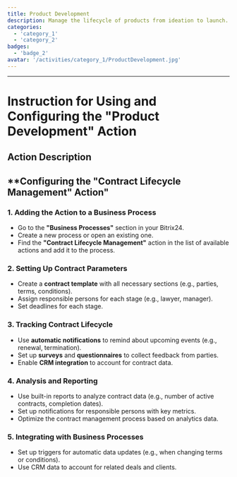 ```yaml
---
title: Product Development
description: Manage the lifecycle of products from ideation to launch.
categories: 
  - 'category_1'
  - 'category_2'
badges: 
  - 'badge_2'
avatar: '/activities/category_1/ProductDevelopment.jpg'
---
```

---
# Instruction for Using and Configuring the "Product Development" Action

## Action Description

## **Configuring the "Contract Lifecycle Management" Action"

### 1. Adding the Action to a Business Process
- Go to the **"Business Processes"** section in your Bitrix24.
- Create a new process or open an existing one.
- Find the **"Contract Lifecycle Management"** action in the list of available actions and add it to the process.

### 2. Setting Up Contract Parameters
- Create a **contract template** with all necessary sections (e.g., parties, terms, conditions).
- Assign responsible persons for each stage (e.g., lawyer, manager).
- Set deadlines for each stage.

### 3. Tracking Contract Lifecycle
- Use **automatic notifications** to remind about upcoming events (e.g., renewal, termination).
- Set up **surveys** and **questionnaires** to collect feedback from parties.
- Enable **CRM integration** to account for contract data.

### 4. Analysis and Reporting
- Use built-in reports to analyze contract data (e.g., number of active contracts, completion dates).
- Set up notifications for responsible persons with key metrics.
- Optimize the contract management process based on analytics data.

### 5. Integrating with Business Processes
- Set up triggers for automatic data updates (e.g., when changing terms or conditions).
- Use CRM data to account for related deals and clients. 
